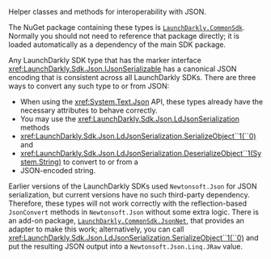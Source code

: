 Helper classes and methods for interoperability with JSON.

The NuGet package containing these types is [`LaunchDarkly.CommonSdk`](https://www.nuget.org/packages/LaunchDarkly.CommonSdk). Normally you should not need to reference 
that package directly; it is loaded automatically as a dependency of the main SDK package.

Any LaunchDarkly SDK type that has the marker interface <xref:LaunchDarkly.Sdk.Json.IJsonSerializable> has a canonical 
JSON encoding that is consistent across all LaunchDarkly SDKs. There are three ways to convert any such type to or from JSON:

* When using the <xref:System.Text.Json> API, these types already have the necessary attributes to behave correctly.
* You may use the <xref:LaunchDarkly.Sdk.Json.LdJsonSerialization> methods 
* <xref:LaunchDarkly.Sdk.Json.LdJsonSerialization.SerializeObject``1(``0)> and 
* <xref:LaunchDarkly.Sdk.Json.LdJsonSerialization.DeserializeObject``1(System.String)> to convert to or from a 
* JSON-encoded string.

Earlier versions of the LaunchDarkly SDKs used `Newtonsoft.Json` for JSON serialization, but current versions have no 
such third-party dependency. Therefore, these types will not work correctly with the reflection-based `JsonConvert` 
methods in `Newtonsoft.Json` without some extra logic. There is an add-on package, [`LaunchDarkly.CommonSdk.JsonNet`](https://github.com/launchdarkly/dotnet-sdk-common/tree/main/src/LaunchDarkly.CommonSdk.JsonNet), 
that provides an adapter to make this work; alternatively, you can call 
<xref:LaunchDarkly.Sdk.Json.LdJsonSerialization.SerializeObject``1(``0)> and put the resulting JSON output into a 
`Newtonsoft.Json.Linq.JRaw` value.
